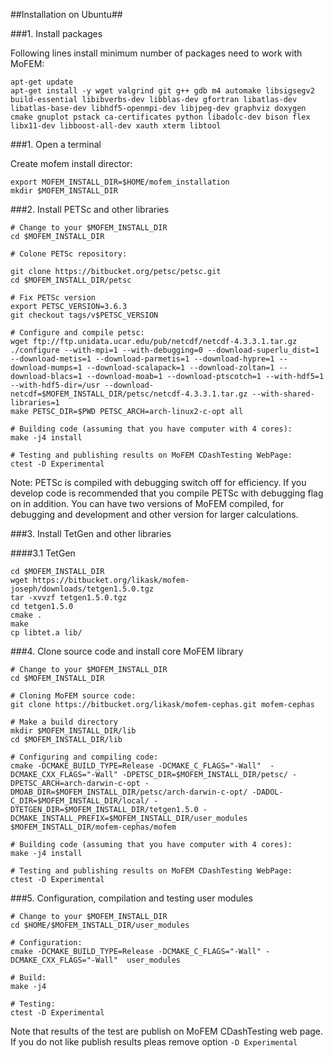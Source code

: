 ##Installation on Ubuntu##


###1. Install packages

Following lines install minimum number of packages need to work with MoFEM:
~~~~~~
apt-get update
apt-get install -y wget valgrind git g++ gdb m4 automake libsigsegv2 build-essential libibverbs-dev libblas-dev gfortran libatlas-dev libatlas-base-dev libhdf5-openmpi-dev libjpeg-dev graphviz doxygen cmake gnuplot pstack ca-certificates python libadolc-dev bison flex libx11-dev libboost-all-dev xauth xterm libtool
~~~~~~

###1. Open a terminal

Create mofem install director:
~~~~~~
export MOFEM_INSTALL_DIR=$HOME/mofem_installation
mkdir $MOFEM_INSTALL_DIR
~~~~~~

###2. Install PETSc and other libraries

~~~~~~
# Change to your $MOFEM_INSTALL_DIR
cd $MOFEM_INSTALL_DIR

# Colone PETSc repository:

git clone https://bitbucket.org/petsc/petsc.git
cd $MOFEM_INSTALL_DIR/petsc

# Fix PETSc version
export PETSC_VERSION=3.6.3
git checkout tags/v$PETSC_VERSION

# Configure and compile petsc:
wget ftp://ftp.unidata.ucar.edu/pub/netcdf/netcdf-4.3.3.1.tar.gz
./configure --with-mpi=1 --with-debugging=0 --download-superlu_dist=1 --download-metis=1 --download-parmetis=1 --download-hypre=1 --download-mumps=1 --download-scalapack=1 --download-zoltan=1 --download-blacs=1 --download-moab=1 --download-ptscotch=1 --with-hdf5=1 --with-hdf5-dir=/usr --download-netcdf=$MOFEM_INSTALL_DIR/petsc/netcdf-4.3.3.1.tar.gz --with-shared-libraries=1
make PETSC_DIR=$PWD PETSC_ARCH=arch-linux2-c-opt all

# Building code (assuming that you have computer with 4 cores):
make -j4 install

# Testing and publishing results on MoFEM CDashTesting WebPage:
ctest -D Experimental
~~~~~~

Note: PETSc is compiled with debugging switch off for efficiency. If you
develop code is recommended that you compile PETSc with debugging flag on in
addition. You can have two versions of MoFEM compiled, for debugging and
development and other version for larger calculations.

###3. Install TetGen and other libraries

####3.1 TetGen

~~~~~~
cd $MOFEM_INSTALL_DIR
wget https://bitbucket.org/likask/mofem-joseph/downloads/tetgen1.5.0.tgz
tar -xvvzf tetgen1.5.0.tgz
cd tetgen1.5.0
cmake .
make
cp libtet.a lib/
~~~~~~

###4. Clone source code and install core MoFEM library

~~~~~~
# Change to your $MOFEM_INSTALL_DIR
cd $MOFEM_INSTALL_DIR

# Cloning MoFEM source code:
git clone https://bitbucket.org/likask/mofem-cephas.git mofem-cephas

# Make a build directory
mkdir $MOFEM_INSTALL_DIR/lib
cd $MOFEM_INSTALL_DIR/lib

# Configuring and compiling code:
cmake -DCMAKE_BUILD_TYPE=Release -DCMAKE_C_FLAGS="-Wall"  -DCMAKE_CXX_FLAGS="-Wall" -DPETSC_DIR=$MOFEM_INSTALL_DIR/petsc/ -DPETSC_ARCH=arch-darwin-c-opt -DMOAB_DIR=$MOFEM_INSTALL_DIR/petsc/arch-darwin-c-opt/ -DADOL-C_DIR=$MOFEM_INSTALL_DIR/local/ -DTETGEN_DIR=$MOFEM_INSTALL_DIR/tetgen1.5.0 -DCMAKE_INSTALL_PREFIX=$MOFEM_INSTALL_DIR/user_modules $MOFEM_INSTALL_DIR/mofem-cephas/mofem

# Building code (assuming that you have computer with 4 cores):
make -j4 install

# Testing and publishing results on MoFEM CDashTesting WebPage:
ctest -D Experimental
~~~~~~

###5. Configuration, compilation and testing user modules

~~~~~~
# Change to your $MOFEM_INSTALL_DIR
cd $HOME/$MOFEM_INSTALL_DIR/user_modules

# Configuration:
cmake -DCMAKE_BUILD_TYPE=Release -DCMAKE_C_FLAGS="-Wall" -DCMAKE_CXX_FLAGS="-Wall"  user_modules

# Build:
make -j4

# Testing:
ctest -D Experimental
~~~~~~

Note that results of the test are publish on MoFEM CDashTesting web page. If you do not like publish results pleas remove option ``-D Experimental``

